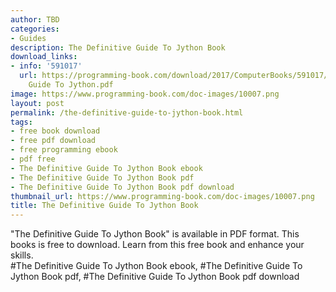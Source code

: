 ```yaml
---
author: TBD
categories:
- Guides
description: The Definitive Guide To Jython Book
download_links:
- info: '591017'
  url: https://programming-book.com/download/2017/ComputerBooks/591017/The Definitive
    Guide To Jython.pdf
image: https://www.programming-book.com/doc-images/10007.png
layout: post
permalink: /the-definitive-guide-to-jython-book.html
tags:
- free book download
- free pdf download
- free programming ebook
- pdf free
- The Definitive Guide To Jython Book ebook
- The Definitive Guide To Jython Book pdf
- The Definitive Guide To Jython Book pdf download
thumbnail_url: https://www.programming-book.com/doc-images/10007.png
title: The Definitive Guide To Jython Book
---
```


 
<div class="item-desc text-justify">
  "The Definitive Guide To Jython Book" is available in PDF format. This books is free to download. Learn from this free book and enhance your skills.
  <br>
  #The Definitive Guide To Jython Book ebook, #The Definitive Guide To Jython Book pdf, #The Definitive Guide To Jython Book pdf download
</div>